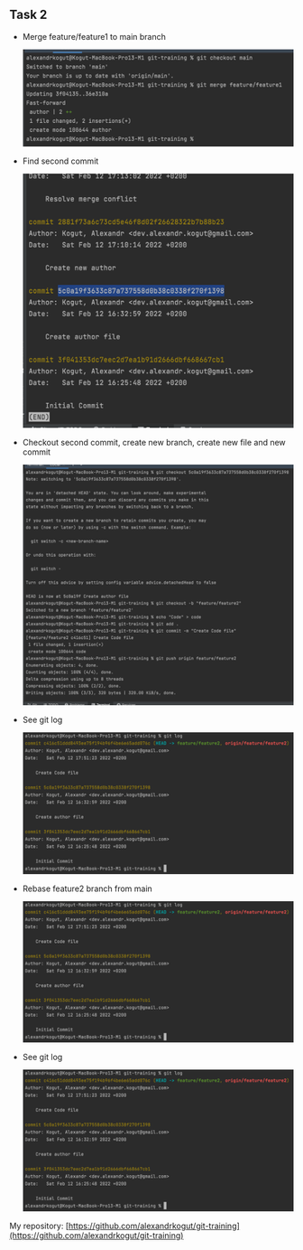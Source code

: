 ## Task 2

- Merge feature/feature1 to main branch

  ![Create](images/screen2-0.png)

- Find second commit

  ![Create](images/screen2-1.png)

- Checkout second commit, create new branch, create new file and new commit

  ![Create](images/screen2-2.png)

- See git log

  ![Create](images/screen2-3.png)

- Rebase feature2 branch from main

  ![Create](images/screen2-3.png)

- See git log

  ![Create](images/screen2-3.png)

My repository: [https://github.com/alexandrkogut/git-training](https://github.com/alexandrkogut/git-training)